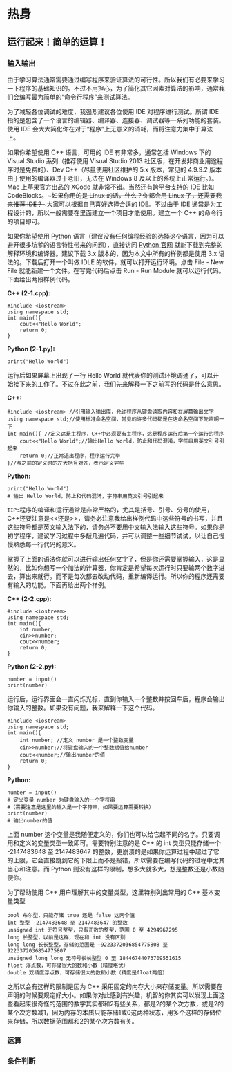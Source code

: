 # 热身
## 运行起来！简单的运算！
### 输入输出
由于学习算法通常需要通过编写程序来验证算法的可行性。所以我们有必要来学习一下程序的基础知识的。不过不用担心，为了简化其它因素对算法的影响，通常我们会编写最为简单的“命令行程序”来测试算法。

为了减轻各位调试的难度，我强烈建议各位使用 IDE 对程序进行测试。所谓 IDE 指的是包含了一个语言的编辑器、编译器、连接器、调试器等一系列功能的套装。使用 IDE 会大大简化你在对于“程序”上无意义的消耗，而将注意力集中于算法上。

如果你希望使用 C++ 语言，可用的 IDE 有非常多，通常包括 Windows 下的 Visual Studio 系列（推荐使用 Visual Studio 2013 社区版，在开发非商业用途程序时是免费的）、Dev C++（尽量使用社区维护的 5.x 版本，常见的 4.9.9.2 版本由于使用的编译器过于老旧，无法在 Windows 8 及以上的系统上正常运行。）。Mac 上苹果官方出品的 XCode 就非常不错。当然还有跨平台支持的 IDE 比如 CodeBlocks。~~~如果你用的是 Linux 的话，什么？你都会用 Linux 了，还需要我来推荐 IDE？~~~大家可以根据自己喜好选择合适的 IDE。不过由于 IDE 通常是为工程设计的，所以一般需要在里面建立一个项目才能使用。建立一个 C++ 的命令行的项目即可。

如果你希望使用 Python 语言（建议没有任何编程经验的选择这个语言，因为可以避开很多坑爹的语言特性带来的问题），直接访问 [Python 官网](https://www.python.org/) 就能下载到完整的解释环境和编译器。建议下载 3.x 版本的，因为本文中所有的样例都是使用 3.x 语法的。下载后打开一个叫做 IDLE 的软件，就可以打开运行环境。点击 File - New File 就能新建一个文件。在写完代码后点击 Run - Run Module 就可以运行代码。下面给出两段样例代码。

**C++ (2-1.cpp):**

```
#include <iostream>
using namespace std;
int main(){
	cout<<"Hello World";
	return 0;
}
```

**Python (2-1.py):**

```
print("Hello World")
```

运行后如果屏幕上出现了一行 Hello World 就代表你的测试环境调通了，可以开始接下来的工作了。不过在此之前，我们先来解释一下之前写的代码是什么意思。

**C++:**

```
#include <iostream> //引用输入输出库，允许程序从键盘读取内容和在屏幕输出文字
using namespace std;//使用标准命名空间，常见的许多代码都是在这命名空间下先声明一下
int main(){ //定义这是主程序，C++中必须要有主程序，这是程序运行后第一个运行的程序
	cout<<"Hello World";//输出Hello World，防止和代码混淆，字符串用英文引号引起来
	return 0;//正常退出程序，程序运行完毕
}//与之前的定义时的左大括号对齐，表示定义完毕
```

**Python:**

```
print("Hello World")
# 输出 Hello World，防止和代码混淆，字符串用英文引号引起来
```

`TIP:`程序的编译和运行通常是非常严格的，尤其是括号、引号、分号的使用，C++还要注意是<<还是>>，请务必注意我给出样例代码中这些符号的书写，并且这些符号都是英文输入法下的，请务必不要用中文输入法输入这些符号。如果你是初学程序，建议学习过程中多敲几遍代码，并可以调整一些细节试试，以让自己慢慢熟悉每一行代码的意义。

掌握了上面的语法你就可以进行输出任何文字了，但是你还需要掌握输入，这是显然的，比如你想写一个加法的计算器，你肯定是希望每次运行时只要输两个数字进去，算出来就行。而不是每次都去改动代码，重新编译运行。所以你的程序还需要有输入的功能。下面再给出两个样例。

**C++ (2-2.cpp):**

```
#include <iostream>
using namespace std;
int main(){
	int number;
	cin>>number;
	cout<<number;
	return 0;
}
```

**Python (2-2.py):**

```
number = input()
print(number)
```
运行后，运行界面会一直闪烁光标，直到你输入一个整数并按回车后，程序会输出你输入的整数。如果没有问题，我来解释一下这个代码。

```
#include <iostream>
using namespace std;
int main(){
	int number; //定义 number 是一个整数变量
	cin>>number;//将键盘输入的一个整数赋值给number
	cout<<number;//输出number的值
	return 0;
}
```

**Python:**

```
number = input()
# 定义变量 number 为键盘输入的一个字符串
#（需要注意是这里的输入是一个字符串，如果要运算需要转换）
print(number)
# 输出number的值
```

上面 number 这个变量是我随便定义的，你们也可以给它起不同的名字。只要调用和定义的变量类型一致即可。需要特别注意的是 C++ 的 int 类型只能存储一个 -2147483648 至 2147483647 的整数，更崩溃的是如果你运算过程中超过了它的上限，它会直接跳到它的下限上而不是报错，所以需要在编写代码的过程中尤其当心和注意。而 Python 则没有这样的限制，想多大就多大，想是整数还是小数随便你。

为了帮助使用 C++ 用户理解其中的变量类型，这里特别列出常用的 C++ 基本变量类型

```
bool 布尔型，只能存储 true 还是 false 这两个值
int 整型 -2147483648 至 2147483647 的整数
unsigned int 无符号整型，只有正数的整型，范围 0 至 4294967295
long 长整型，以前是这样，现在和 int 没有区别
long long 长长整型，存储的范围是 –9223372036854775808 至 9223372036854775807
unsigned long long 无符号长长整型 0 至 18446744073709551615
float 浮点数，可存储很大的数和小数（精度堪忧）
double 双精度浮点数，可存储很大的数和小数（精度是float两倍）
```

之所以会有这样的限制是因为 C++ 采用固定的内存大小来存储变量。所以需要在声明的时候要规定好大小。如果你对此感到有兴趣，机智的你其实可以发现上面这些看起来很奇怪的范围的数字其实都和2有些关系，都是2的某个次方数，或是2的某个次方数减1，因为内存的本质只能存储1或0这两种状态，用多个这样的存储位来存储，所以数据范围都和2的某个次方数有关。
### 运算

### 条件判断
